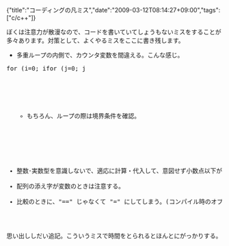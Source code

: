 {"title":"コーディングの凡ミス","date":"2009-03-12T08:14:27+09:00","tags":["c/c++"]}

<!-- DATE: 2009-03-11T23:14:27+00:00 -->
<!-- OLDURL: http://d.hatena.ne.jp/cou929_la/20090311/ -->


<div class="section">
<p>ぼくは注意力が散漫なので、コードを書いていてしょうもないミスをすることが多々あります。対策として、よくやるミスをここに書き残します。</p>

<ul>
<li>多重ループの内側で、カウンタ変数を間違える。こんな感じ。</li>
</ul>
<pre class="syntax-highlight">
<span class="synStatement">for</span> (i=<span class="synConstant">0</span>; i<N; i++)
    <span class="synStatement">for</span> (j=<span class="synConstant">0</span>; j<M; i++)
</pre>


<ul>

<ul>
<li>もちろん、ループの際は境界条件を確認。</li>
</ul>
</ul>

<ul>
<li>整数･実数型を意識しないで、適応に計算・代入して、意図せず小数点以下が切り捨てられる。特に除算。</li>
<li>配列の添え字が変数のときは注意する。</li>
<li>比較のときに、"==" じゃなくて "=" にしてしまう。(コンパイル時のオプションによっては指摘してくれる)</li>
</ul>
<p>思い出ししだい追記。こういうミスで時間をとられるとほんとにがっかりする。</p>
</div>






